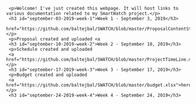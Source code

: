 <html>
  <head></head>
  <body>
     
     <p>Welcome! I've just created this webpage. It will host links to various documentation related to my SmartWatch project.</p>
     <h3 id="september-03-2019-week-1">Week 1 - September 3, 2019</h3>
     href="https://github.com/baltejbal/SWATCH/blob/master/ProposalContentStudentNameRev03.xlsx">here</a>.</p>
     <p>Proposal created and uploaded <a 
     <h3 id="september-10-2019-week-2">Week 2 - September 10, 2019</h3>                                    
     <p>Schedule created and uploaded 
     <a href="https://github.com/baltejbal/SWATCH/blob/master/ProjectTimeLine.mpp">here</a>.</p>              
     <h3 id="september-17-2019-week-3">Week 3 - September 17, 2019</h3>                    
     <p>Budget created and uploaded 
     <a href="https://github.com/baltejbal/SWATCH/blob/master/budget.xlsx">here</a>.</p>                        
     <h3 id="september-24-2019-week-4">Week 4 - September 24, 2019</h3>



</body>
</html>
